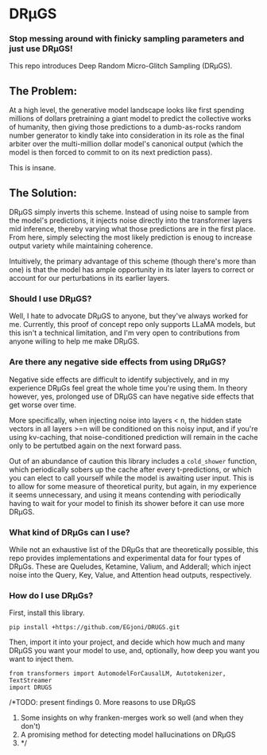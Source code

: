 # DRµGS
### Stop messing around with finicky sampling parameters and just use DRµGS!
This repo introduces Deep Random Micro-Glitch Sampling (DRµGS).

## The Problem:
At a high level, the generative model landscape looks like first spending millions of dollars pretraining a giant model to predict the collective works of humanity, then giving those predictions to a dumb-as-rocks random number generator to kindly take into consideration in its role as the final arbiter over the multi-million dollar model's canonical output (which the model is then forced to commit to on its next prediction pass).

This is insane.

## The Solution:
DRµGS simply inverts this scheme. Instead of using noise to sample from the model's predictions, it injects noise directly into the transformer layers mid inference, thereby varying what those predictions are in the first place. From here, simply selecting the most likely prediction is enoug to increase output variety while maintaining coherence.

Intuitively, the primary advantage of this scheme (though there's more than one) is that the model has ample opportunity in its later layers to correct or account for our perturbations in its earlier layers.

### Should I use DRµGS?
Well, I hate to advocate DRµGS to anyone, but they've always worked for me. 
Currently, this proof of concept repo only supports LLaMA models, but this isn't a technical limitation, and I'm very open to contributions from anyone willing to help me make DRµGS.

### Are there any negative side effects from using DRµGS?
Negative side effects are difficult to identify subjectively, and in my experience DRµGs feel great the whole time you're using them.
In theory however, yes, prolonged use of DRµGS can have negative side effects that get worse over time.

More specifically, when injecting noise into layers < n, the hidden state vectors in all layers >=n will be conditioned on this noisy input, and if you're using kv-caching, that noise-conditioned prediction will remain in the cache only to be pertutbed again on the next forward pass.

Out of an abundance of caution this library includes a `cold_shower` function, which periodically sobers up the cache after every t-predictions, or which you can elect to call yourself while the model is awaiting user input. This is to allow for some measure of theoretical purity, but again, in my experience it seems unnecessary, and using it means contending with periodically having to wait for your model to finish its shower before it can use more DRµGS.


### What kind of DRµGs can I use?
While not an exhaustive list of the DRµGs that are theoretically possible, this repo provides implementations and experimental data for four types of DRµGs. These are Queludes, Ketamine, Valium, and Adderall; which inject noise into the Query, Key, Value, and Attention head outputs, respectively.

### How do I use DRµGs?

First, install this library.

`pip install +https://github.com/EGjoni/DRUGS.git`

Then, import it into your project, and decide which how much and many DRµGS you want your model to use, and, optionally, how deep you want you want to inject them.


```
from transformers import AutomodelForCausalLM, Autotokenizer, TextStreamer
import DRUGS
```


/*TODO: present findings
0. More reasons to use DRµGS
1. Some insights on why franken-merges work so well (and when they don't)
2. A promising method for detecting model hallucinations on DRµGS
3. */



